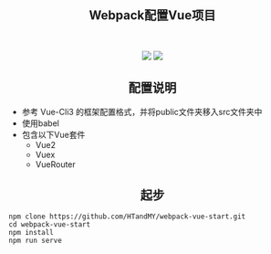 <h2 align="center">Webpack配置Vue项目</h2></br>
<p align="center">
    <a href="https://forthebadge.com"><img src="https://forthebadge.com/images/badges/made-with-javascript.svg"></a>
    <a href="https://forthebadge.com"><img src="https://forthebadge.com/images/badges/made-with-vue.svg"></a>
</p>
<h2 align="center">配置说明</h2>

* 参考 Vue-Cli3 的框架配置格式，并将public文件夹移入src文件夹中
* 使用babel
* 包含以下Vue套件
    * Vue2
    * Vuex
    * VueRouter

<h2 align="center">起步</h2>

    npm clone https://github.com/HTandMY/webpack-vue-start.git
    cd webpack-vue-start
    npm install
    npm run serve

